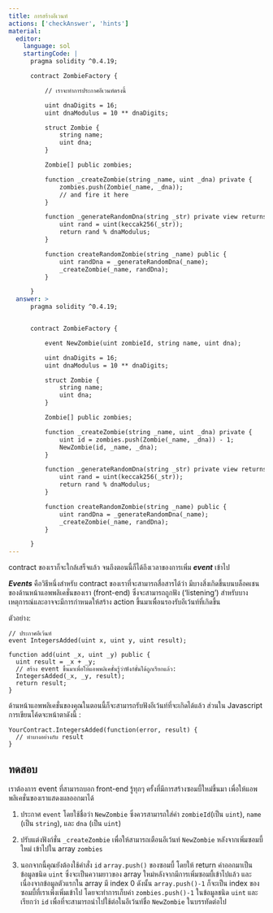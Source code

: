 ```yaml
---
title: การสร้างอีเวนท์
actions: ['checkAnswer', 'hints']
material:
  editor:
    language: sol
    startingCode: |
      pragma solidity ^0.4.19;

      contract ZombieFactory {

          // เราจะทำการประกาศอีเวนท์ตรงนี้

          uint dnaDigits = 16;
          uint dnaModulus = 10 ** dnaDigits;

          struct Zombie {
              string name;
              uint dna;
          }

          Zombie[] public zombies;

          function _createZombie(string _name, uint _dna) private {
              zombies.push(Zombie(_name, _dna));
              // and fire it here
          } 

          function _generateRandomDna(string _str) private view returns (uint) {
              uint rand = uint(keccak256(_str));
              return rand % dnaModulus;
          }

          function createRandomZombie(string _name) public {
              uint randDna = _generateRandomDna(_name);
              _createZombie(_name, randDna);
          }

      }
  answer: >
      pragma solidity ^0.4.19;


      contract ZombieFactory {

          event NewZombie(uint zombieId, string name, uint dna);

          uint dnaDigits = 16;
          uint dnaModulus = 10 ** dnaDigits;

          struct Zombie {
              string name;
              uint dna;
          }

          Zombie[] public zombies;

          function _createZombie(string _name, uint _dna) private {
              uint id = zombies.push(Zombie(_name, _dna)) - 1;
              NewZombie(id, _name, _dna);
          } 

          function _generateRandomDna(string _str) private view returns (uint) {
              uint rand = uint(keccak256(_str));
              return rand % dnaModulus;
          }

          function createRandomZombie(string _name) public {
              uint randDna = _generateRandomDna(_name);
              _createZombie(_name, randDna);
          }

      }
---
```


contract ของเราก็จะใกล้เสร็จแล้ว จนถึงตอนนี้ก็ได้ถึงเวลาของการเพิ่ม **_event_** เข้าไป

**_Events_** คือวิธีหนึ่งสำหรับ contract ของเราที่จะสามารถสื่อสารได้ว่า มีบางสิ่งเกิดขึ้นบนบล็อคเชนของด้านหน้าแอพพลิเคชั่นของเรา (front-end) ซึ่งจะสามารถถูกฟัง (‘listening’) สำหรับบางเหตุการณ์และอาจจะมีการกำหนดให้สร้าง action ขึ้นมาเพื่อนรองรับอีเว้นท์ที่เกิดขึ้น

ตัวอย่าง:

```
// ประกาศอีเว้นท์
event IntegersAdded(uint x, uint y, uint result);

function add(uint _x, uint _y) public {
  uint result = _x + _y;
  // สร้าง event ขึ้นมาเพื่อให้แอพพลิเคชั่นรู้ว่าฟังก์ชั่นได้ถูกเรียกแล้ว:
  IntegersAdded(_x, _y, result);
  return result;
}
```

ด้านหน้าแอพพลิเคชั่นของคุณในตอนนี้ก็จะสามารถรับฟังอีเว้นท์ที่จะเกิดได้แล้ว ส่วนใน Javascript การเขียนโค้ดจะหน้าตาดังนี้ :

```
YourContract.IntegersAdded(function(error, result) { 
  // ทำบางอย่างกับ result
}
```

## ทดสอบ

เราต้องการ event ที่สามารถบอก front-end รู้ทุกๆ ครั้งที่มีการสร้างซอมบี้ใหม่ขึ้นมา เพื่อให้แอพพลิเคชั่นของเราแสดงผลออกมาได้

1.	ประกาศ `event` โดยใช้ชื่อว่า `NewZombie`  ซึ่งควรสามารถใส่ค่า `zombieId`(เป็น `uint`), `name` (เป็น `string`), และ `dna` (เป็น `uint`)

2.	ปรับแต่งฟังก์ชั่น `_createZombie` เพื่อให้สามารถเตือนอีเว้นท์ `NewZombie` หลังจากเพิ่มซอมบี้ใหม่ เข้าไปใน array `zombies`

3.	นอกจากนี้คุณยังต้องใช้คำสั่ง  `id` `array.push()` ของซอมบี้ โดยให้ return ค่าออกมาเป็นข้อมูลชนิด `uint` ซึ่งจะเป็นความยาวของ array ใหม่หลังจากมีการเพิ่มซอมบี้เข้าไปแล้ว และเนื่องจากข้อมูลตัวแรกใน array มี index 0 ดังนั้น `array.push()-1` ก็จะเป็น index ของซอมบี้ที่เราเพิ่งเพิ่มเข้าไป โดยจะทำการเก็บค่า `zombies.push()-1` ในข้อมูลชนิด `uint` และเรียกว่า `id` เพื่อที่จะสามารถนำไปใช้ต่อในอีเว้นท์ชื่อ `NewZombie` ในบรรทัดต่อไป
